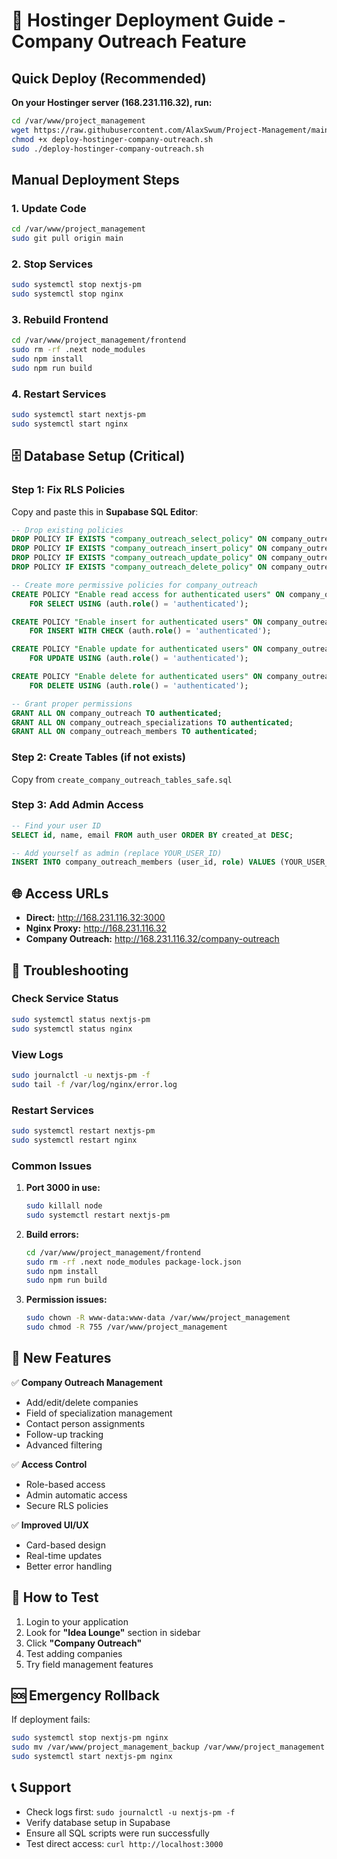 # 🚀 Hostinger Deployment Guide - Company Outreach Feature

## Quick Deploy (Recommended)

**On your Hostinger server (168.231.116.32), run:**

```bash
cd /var/www/project_management
wget https://raw.githubusercontent.com/AlaxSwum/Project-Management/main/deploy-hostinger-company-outreach.sh
chmod +x deploy-hostinger-company-outreach.sh
sudo ./deploy-hostinger-company-outreach.sh
```

## Manual Deployment Steps

### 1. Update Code
```bash
cd /var/www/project_management
sudo git pull origin main
```

### 2. Stop Services
```bash
sudo systemctl stop nextjs-pm
sudo systemctl stop nginx
```

### 3. Rebuild Frontend
```bash
cd /var/www/project_management/frontend
sudo rm -rf .next node_modules
sudo npm install
sudo npm run build
```

### 4. Restart Services
```bash
sudo systemctl start nextjs-pm
sudo systemctl start nginx
```

## 🗄️ Database Setup (Critical)

### Step 1: Fix RLS Policies
Copy and paste this in **Supabase SQL Editor**:

```sql
-- Drop existing policies
DROP POLICY IF EXISTS "company_outreach_select_policy" ON company_outreach;
DROP POLICY IF EXISTS "company_outreach_insert_policy" ON company_outreach;
DROP POLICY IF EXISTS "company_outreach_update_policy" ON company_outreach;
DROP POLICY IF EXISTS "company_outreach_delete_policy" ON company_outreach;

-- Create more permissive policies for company_outreach
CREATE POLICY "Enable read access for authenticated users" ON company_outreach
    FOR SELECT USING (auth.role() = 'authenticated');

CREATE POLICY "Enable insert for authenticated users" ON company_outreach
    FOR INSERT WITH CHECK (auth.role() = 'authenticated');

CREATE POLICY "Enable update for authenticated users" ON company_outreach
    FOR UPDATE USING (auth.role() = 'authenticated');

CREATE POLICY "Enable delete for authenticated users" ON company_outreach
    FOR DELETE USING (auth.role() = 'authenticated');

-- Grant proper permissions
GRANT ALL ON company_outreach TO authenticated;
GRANT ALL ON company_outreach_specializations TO authenticated;
GRANT ALL ON company_outreach_members TO authenticated;
```

### Step 2: Create Tables (if not exists)
Copy from `create_company_outreach_tables_safe.sql`

### Step 3: Add Admin Access
```sql
-- Find your user ID
SELECT id, name, email FROM auth_user ORDER BY created_at DESC;

-- Add yourself as admin (replace YOUR_USER_ID)
INSERT INTO company_outreach_members (user_id, role) VALUES (YOUR_USER_ID, 'admin');
```

## 🌐 Access URLs

- **Direct:** http://168.231.116.32:3000
- **Nginx Proxy:** http://168.231.116.32
- **Company Outreach:** http://168.231.116.32/company-outreach

## 🔧 Troubleshooting

### Check Service Status
```bash
sudo systemctl status nextjs-pm
sudo systemctl status nginx
```

### View Logs
```bash
sudo journalctl -u nextjs-pm -f
sudo tail -f /var/log/nginx/error.log
```

### Restart Services
```bash
sudo systemctl restart nextjs-pm
sudo systemctl restart nginx
```

### Common Issues

1. **Port 3000 in use:**
   ```bash
   sudo killall node
   sudo systemctl restart nextjs-pm
   ```

2. **Build errors:**
   ```bash
   cd /var/www/project_management/frontend
   sudo rm -rf .next node_modules package-lock.json
   sudo npm install
   sudo npm run build
   ```

3. **Permission issues:**
   ```bash
   sudo chown -R www-data:www-data /var/www/project_management
   sudo chmod -R 755 /var/www/project_management
   ```

## 🎯 New Features

✅ **Company Outreach Management**
- Add/edit/delete companies
- Field of specialization management
- Contact person assignments
- Follow-up tracking
- Advanced filtering

✅ **Access Control**
- Role-based access
- Admin automatic access
- Secure RLS policies

✅ **Improved UI/UX**
- Card-based design
- Real-time updates
- Better error handling

## 📱 How to Test

1. Login to your application
2. Look for **"Idea Lounge"** section in sidebar
3. Click **"Company Outreach"**
4. Test adding companies
5. Try field management features

## 🆘 Emergency Rollback

If deployment fails:
```bash
sudo systemctl stop nextjs-pm nginx
sudo mv /var/www/project_management_backup /var/www/project_management
sudo systemctl start nextjs-pm nginx
```

## 📞 Support

- Check logs first: `sudo journalctl -u nextjs-pm -f`
- Verify database setup in Supabase
- Ensure all SQL scripts were run successfully
- Test direct access: `curl http://localhost:3000` 